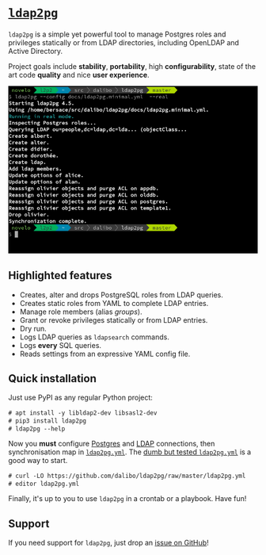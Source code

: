 <h1><a href="https://labs.dalibo.com/ldap2pg"><code>ldap2pg</code></a></h1>

`ldap2pg` is a simple yet powerful tool to manage Postgres roles and privileges
statically or from LDAP directories, including OpenLDAP and Active Directory.

Project goals include **stability**, **portability**, high **configurability**,
state of the art code **quality** and nice **user experience**.

![Screenshot](img/screenshot.png)


## Highlighted features

- Creates, alter and drops PostgreSQL roles from LDAP queries.
- Creates static roles from YAML to complete LDAP entries.
- Manage role members (alias *groups*).
- Grant or revoke privileges statically or from LDAP entries.
- Dry run.
- Logs LDAP queries as `ldapsearch` commands.
- Logs **every** SQL queries.
- Reads settings from an expressive YAML config file.


## Quick installation

Just use PyPI as any regular Python project:

``` console
# apt install -y libldap2-dev libsasl2-dev
# pip3 install ldap2pg
# ldap2pg --help
```

Now you **must** configure [Postgres](cookbook.md#configure-postgres-connection)
and [LDAP](cookbook.md#query-ldap) connections, then synchronisation map in
[`ldap2pg.yml`](config.md). The [dumb but tested
`ldap2pg.yml`](https://github.com/dalibo/ldap2pg/blob/master/ldap2pg.yml) is a
good way to start.

``` console
# curl -LO https://github.com/dalibo/ldap2pg/raw/master/ldap2pg.yml
# editor ldap2pg.yml
```

Finally, it's up to you to use `ldap2pg` in a crontab or a playbook. Have fun!


## Support

If you need support for `ldap2pg`, just drop an [issue on
GitHub](https://github.com/dalibo/ldap2pg/issues/new)!
